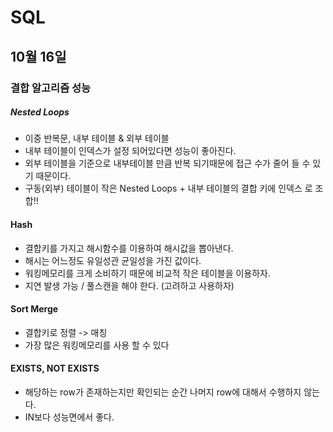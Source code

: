 # SQL

## 10월 16일

### 결합 알고리즘 성능

##### Nested Loops
* 이중 반복문, 내부 테이블 & 외부 테이블
* 내부 테이블이 인덱스가 설정 되어있다면 성능이 좋아진다.
* 외부 테이블을 기준으로 내부테이블 만큼 반복 되기때문에 접근 수가 줄어 들 수 있기 때문이다.
* 구동(외부) 테이블이 작은 Nested Loops + 내부 테이블의 결합 키에 인덱스 로 조합!!

#### Hash 
* 결합키를 가지고 해시함수를 이용하여 해시값을 뽑아낸다.
* 해시는 어느정도 유일성관 균일성을 가진 값이다.
* 워킹메모리를 크게 소비하기 때문에 비교적 작은 테이블을 이용하자.
* 지연 발생 가능 / 풀스캔을 해야 한다. (고려하고 사용하자) 

#### Sort Merge
* 결합키로 정렬 -> 매칭
* 가장 많은 워킹메모리를 사용 할 수 있다

#### EXISTS, NOT EXISTS
* 해당하는 row가 존재하는지만 확인되는 순간 나머지 row에 대해서 수행하지 않는다.
* IN보다 성능면에서 좋다.